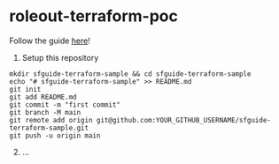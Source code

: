 # roleout-terraform-poc

Follow the guide [here](https://quickstarts.snowflake.com/guide/terraforming_snowflake/index.html?index=..%2F..index#0)!

1. Setup this repository

```
mkdir sfguide-terraform-sample && cd sfguide-terraform-sample
echo "# sfguide-terraform-sample" >> README.md
git init
git add README.md
git commit -m "first commit"
git branch -M main
git remote add origin git@github.com:YOUR_GITHUB_USERNAME/sfguide-terraform-sample.git
git push -u origin main
```

2. ...
